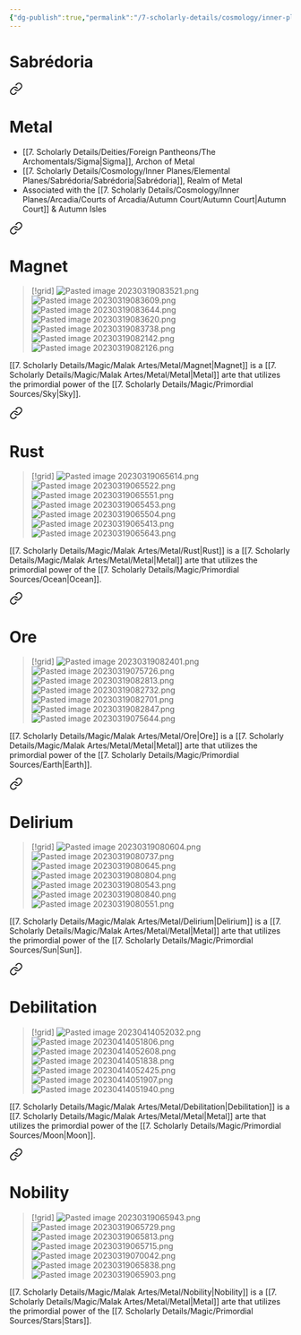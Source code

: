 ```yaml
---
{"dg-publish":true,"permalink":"/7-scholarly-details/cosmology/inner-planes/elemental-planes/sabredoria/sabredoria/"}
---
```


# Sabrédoria





<div class="transclusion internal-embed is-loaded"><a class="markdown-embed-link" href="/7-scholarly-details/magic/malak-artes/metal/metal/" aria-label="Open link"><svg xmlns="http://www.w3.org/2000/svg" width="24" height="24" viewBox="0 0 24 24" fill="none" stroke="currentColor" stroke-width="2" stroke-linecap="round" stroke-linejoin="round" class="svg-icon lucide-link"><path d="M10 13a5 5 0 0 0 7.54.54l3-3a5 5 0 0 0-7.07-7.07l-1.72 1.71"></path><path d="M14 11a5 5 0 0 0-7.54-.54l-3 3a5 5 0 0 0 7.07 7.07l1.71-1.71"></path></svg></a><div class="markdown-embed">




# Metal

- [[7. Scholarly Details/Deities/Foreign Pantheons/The Archomentals/Sigma\|Sigma]], Archon of Metal 
- [[7. Scholarly Details/Cosmology/Inner Planes/Elemental Planes/Sabrédoria/Sabrédoria\|Sabrédoria]], Realm of Metal  
- Associated with the [[7. Scholarly Details/Cosmology/Inner Planes/Arcadia/Courts of Arcadia/Autumn Court/Autumn Court\|Autumn Court]] & Autumn Isles 


<div class="transclusion internal-embed is-loaded"><a class="markdown-embed-link" href="/7-scholarly-details/magic/malak-artes/metal/magnet/" aria-label="Open link"><svg xmlns="http://www.w3.org/2000/svg" width="24" height="24" viewBox="0 0 24 24" fill="none" stroke="currentColor" stroke-width="2" stroke-linecap="round" stroke-linejoin="round" class="svg-icon lucide-link"><path d="M10 13a5 5 0 0 0 7.54.54l3-3a5 5 0 0 0-7.07-7.07l-1.72 1.71"></path><path d="M14 11a5 5 0 0 0-7.54-.54l-3 3a5 5 0 0 0 7.07 7.07l1.71-1.71"></path></svg></a><div class="markdown-embed">




# Magnet

>[!grid]
>![Pasted image 20230319083521.png](/img/user/x.%20Assets/Attachments/Pasted%20image%2020230319083521.png)
>![Pasted image 20230319083609.png](/img/user/x.%20Assets/Attachments/Pasted%20image%2020230319083609.png)
>![Pasted image 20230319083644.png](/img/user/x.%20Assets/Attachments/Pasted%20image%2020230319083644.png)
>![Pasted image 20230319083620.png](/img/user/x.%20Assets/Attachments/Pasted%20image%2020230319083620.png)
>![Pasted image 20230319083738.png](/img/user/x.%20Assets/Attachments/Pasted%20image%2020230319083738.png)
>![Pasted image 20230319082142.png](/img/user/x.%20Assets/Attachments/Pasted%20image%2020230319082142.png)
>![Pasted image 20230319082126.png](/img/user/x.%20Assets/Attachments/Pasted%20image%2020230319082126.png)

[[7. Scholarly Details/Magic/Malak Artes/Metal/Magnet\|Magnet]] is a [[7. Scholarly Details/Magic/Malak Artes/Metal/Metal\|Metal]] arte that utilizes the primordial power of the [[7. Scholarly Details/Magic/Primordial Sources/Sky\|Sky]].

</div></div>



<div class="transclusion internal-embed is-loaded"><a class="markdown-embed-link" href="/7-scholarly-details/magic/malak-artes/metal/rust/" aria-label="Open link"><svg xmlns="http://www.w3.org/2000/svg" width="24" height="24" viewBox="0 0 24 24" fill="none" stroke="currentColor" stroke-width="2" stroke-linecap="round" stroke-linejoin="round" class="svg-icon lucide-link"><path d="M10 13a5 5 0 0 0 7.54.54l3-3a5 5 0 0 0-7.07-7.07l-1.72 1.71"></path><path d="M14 11a5 5 0 0 0-7.54-.54l-3 3a5 5 0 0 0 7.07 7.07l1.71-1.71"></path></svg></a><div class="markdown-embed">




# Rust

>[!grid]
>![Pasted image 20230319065614.png](/img/user/x.%20Assets/Attachments/Pasted%20image%2020230319065614.png)
>![Pasted image 20230319065522.png](/img/user/x.%20Assets/Attachments/Pasted%20image%2020230319065522.png)
![Pasted image 20230319065551.png](/img/user/x.%20Assets/Attachments/Pasted%20image%2020230319065551.png)
![Pasted image 20230319065453.png](/img/user/x.%20Assets/Attachments/Pasted%20image%2020230319065453.png)
![Pasted image 20230319065504.png](/img/user/x.%20Assets/Attachments/Pasted%20image%2020230319065504.png)
![Pasted image 20230319065413.png](/img/user/x.%20Assets/Attachments/Pasted%20image%2020230319065413.png)
![Pasted image 20230319065643.png](/img/user/x.%20Assets/Attachments/Pasted%20image%2020230319065643.png)

[[7. Scholarly Details/Magic/Malak Artes/Metal/Rust\|Rust]] is a [[7. Scholarly Details/Magic/Malak Artes/Metal/Metal\|Metal]] arte that utilizes the primordial power of the [[7. Scholarly Details/Magic/Primordial Sources/Ocean\|Ocean]].

</div></div>



<div class="transclusion internal-embed is-loaded"><a class="markdown-embed-link" href="/7-scholarly-details/magic/malak-artes/metal/ore/" aria-label="Open link"><svg xmlns="http://www.w3.org/2000/svg" width="24" height="24" viewBox="0 0 24 24" fill="none" stroke="currentColor" stroke-width="2" stroke-linecap="round" stroke-linejoin="round" class="svg-icon lucide-link"><path d="M10 13a5 5 0 0 0 7.54.54l3-3a5 5 0 0 0-7.07-7.07l-1.72 1.71"></path><path d="M14 11a5 5 0 0 0-7.54-.54l-3 3a5 5 0 0 0 7.07 7.07l1.71-1.71"></path></svg></a><div class="markdown-embed">




# Ore

>[!grid]
>![Pasted image 20230319082401.png](/img/user/x.%20Assets/Attachments/Pasted%20image%2020230319082401.png)
>![Pasted image 20230319075726.png](/img/user/x.%20Assets/Attachments/Pasted%20image%2020230319075726.png)
>![Pasted image 20230319082813.png](/img/user/x.%20Assets/Attachments/Pasted%20image%2020230319082813.png)
>![Pasted image 20230319082732.png](/img/user/x.%20Assets/Attachments/Pasted%20image%2020230319082732.png)
>![Pasted image 20230319082701.png](/img/user/x.%20Assets/Attachments/Pasted%20image%2020230319082701.png)
>![Pasted image 20230319082847.png](/img/user/x.%20Assets/Attachments/Pasted%20image%2020230319082847.png)
![Pasted image 20230319075644.png](/img/user/x.%20Assets/Attachments/Pasted%20image%2020230319075644.png)

[[7. Scholarly Details/Magic/Malak Artes/Metal/Ore\|Ore]] is a [[7. Scholarly Details/Magic/Malak Artes/Metal/Metal\|Metal]] arte that utilizes the primordial power of the [[7. Scholarly Details/Magic/Primordial Sources/Earth\|Earth]].

</div></div>



<div class="transclusion internal-embed is-loaded"><a class="markdown-embed-link" href="/7-scholarly-details/magic/malak-artes/metal/delirium/" aria-label="Open link"><svg xmlns="http://www.w3.org/2000/svg" width="24" height="24" viewBox="0 0 24 24" fill="none" stroke="currentColor" stroke-width="2" stroke-linecap="round" stroke-linejoin="round" class="svg-icon lucide-link"><path d="M10 13a5 5 0 0 0 7.54.54l3-3a5 5 0 0 0-7.07-7.07l-1.72 1.71"></path><path d="M14 11a5 5 0 0 0-7.54-.54l-3 3a5 5 0 0 0 7.07 7.07l1.71-1.71"></path></svg></a><div class="markdown-embed">




# Delirium

>[!grid]
![Pasted image 20230319080604.png](/img/user/x.%20Assets/Attachments/Pasted%20image%2020230319080604.png)
![Pasted image 20230319080737.png](/img/user/x.%20Assets/Attachments/Pasted%20image%2020230319080737.png)
![Pasted image 20230319080645.png](/img/user/x.%20Assets/Attachments/Pasted%20image%2020230319080645.png)
![Pasted image 20230319080804.png](/img/user/x.%20Assets/Attachments/Pasted%20image%2020230319080804.png)
![Pasted image 20230319080543.png](/img/user/x.%20Assets/Attachments/Pasted%20image%2020230319080543.png)
![Pasted image 20230319080840.png](/img/user/x.%20Assets/Attachments/Pasted%20image%2020230319080840.png)
![Pasted image 20230319080551.png](/img/user/x.%20Assets/Attachments/Pasted%20image%2020230319080551.png)

[[7. Scholarly Details/Magic/Malak Artes/Metal/Delirium\|Delirium]] is a [[7. Scholarly Details/Magic/Malak Artes/Metal/Metal\|Metal]] arte that utilizes the primordial power of the [[7. Scholarly Details/Magic/Primordial Sources/Sun\|Sun]].

</div></div>



<div class="transclusion internal-embed is-loaded"><a class="markdown-embed-link" href="/7-scholarly-details/magic/malak-artes/metal/debilitation/" aria-label="Open link"><svg xmlns="http://www.w3.org/2000/svg" width="24" height="24" viewBox="0 0 24 24" fill="none" stroke="currentColor" stroke-width="2" stroke-linecap="round" stroke-linejoin="round" class="svg-icon lucide-link"><path d="M10 13a5 5 0 0 0 7.54.54l3-3a5 5 0 0 0-7.07-7.07l-1.72 1.71"></path><path d="M14 11a5 5 0 0 0-7.54-.54l-3 3a5 5 0 0 0 7.07 7.07l1.71-1.71"></path></svg></a><div class="markdown-embed">




# Debilitation

>[!grid]
>![Pasted image 20230414052032.png](/img/user/x.%20Assets/Attachments/Pasted%20image%2020230414052032.png)
>![Pasted image 20230414051806.png](/img/user/x.%20Assets/Attachments/Pasted%20image%2020230414051806.png)
>![Pasted image 20230414052608.png](/img/user/x.%20Assets/Attachments/Pasted%20image%2020230414052608.png)
>![Pasted image 20230414051838.png](/img/user/x.%20Assets/Attachments/Pasted%20image%2020230414051838.png)
>![Pasted image 20230414052425.png](/img/user/x.%20Assets/Attachments/Pasted%20image%2020230414052425.png)
>![Pasted image 20230414051907.png](/img/user/x.%20Assets/Attachments/Pasted%20image%2020230414051907.png)
>![Pasted image 20230414051940.png](/img/user/x.%20Assets/Attachments/Pasted%20image%2020230414051940.png)

[[7. Scholarly Details/Magic/Malak Artes/Metal/Debilitation\|Debilitation]] is a [[7. Scholarly Details/Magic/Malak Artes/Metal/Metal\|Metal]] arte that utilizes the primordial power of the [[7. Scholarly Details/Magic/Primordial Sources/Moon\|Moon]].

</div></div>



<div class="transclusion internal-embed is-loaded"><a class="markdown-embed-link" href="/7-scholarly-details/magic/malak-artes/metal/nobility/" aria-label="Open link"><svg xmlns="http://www.w3.org/2000/svg" width="24" height="24" viewBox="0 0 24 24" fill="none" stroke="currentColor" stroke-width="2" stroke-linecap="round" stroke-linejoin="round" class="svg-icon lucide-link"><path d="M10 13a5 5 0 0 0 7.54.54l3-3a5 5 0 0 0-7.07-7.07l-1.72 1.71"></path><path d="M14 11a5 5 0 0 0-7.54-.54l-3 3a5 5 0 0 0 7.07 7.07l1.71-1.71"></path></svg></a><div class="markdown-embed">




# Nobility

>[!grid]
>![Pasted image 20230319065943.png](/img/user/x.%20Assets/Attachments/Pasted%20image%2020230319065943.png)
>![Pasted image 20230319065729.png](/img/user/x.%20Assets/Attachments/Pasted%20image%2020230319065729.png)
>![Pasted image 20230319065813.png](/img/user/x.%20Assets/Attachments/Pasted%20image%2020230319065813.png)
![Pasted image 20230319065715.png](/img/user/x.%20Assets/Attachments/Pasted%20image%2020230319065715.png)
![Pasted image 20230319070042.png](/img/user/x.%20Assets/Attachments/Pasted%20image%2020230319070042.png)
![Pasted image 20230319065838.png](/img/user/x.%20Assets/Attachments/Pasted%20image%2020230319065838.png)
![Pasted image 20230319065903.png](/img/user/x.%20Assets/Attachments/Pasted%20image%2020230319065903.png)

[[7. Scholarly Details/Magic/Malak Artes/Metal/Nobility\|Nobility]] is a [[7. Scholarly Details/Magic/Malak Artes/Metal/Metal\|Metal]] arte that utilizes the primordial power of the [[7. Scholarly Details/Magic/Primordial Sources/Stars\|Stars]].

</div></div>


</div></div>
